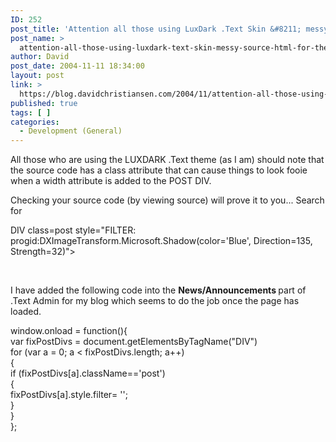 ```yaml
---
ID: 252
post_title: 'Attention all those using LuxDark .Text Skin &#8211; messy source HTML for the POST DIV'
post_name: >
  attention-all-those-using-luxdark-text-skin-messy-source-html-for-the-post-div
author: David
post_date: 2004-11-11 18:34:00
layout: post
link: >
  https://blog.davidchristiansen.com/2004/11/attention-all-those-using-luxdark-text-skin-messy-source-html-for-the-post-div/
published: true
tags: [ ]
categories:
  - Development (General)
---
```

<p>All those who are using the LUXDARK .Text theme (as I am) should note that the source code has a class attribute that can cause things to look fooie when a width attribute is added to the POST DIV.</p>
<p>Checking your source code (by viewing source) will prove it to you... Search for </p>
<div class="codePanel">DIV class=post style="FILTER: progid:DXImageTransform.Microsoft.Shadow(color='Blue', Direction=135, Strength=32)"&gt;</div><p>&nbsp;</p>
<p>I have added the following code into the <strong>News/Announcements </strong>part of .Text Admin for my blog which seems to do the job once the page has loaded.</p>

<div class="codePanel">window.onload = function(){<br>var fixPostDivs = document.getElementsByTagName("DIV")<br>for (var a = 0; a &lt; fixPostDivs.length; a++)<br>{ <br>if (fixPostDivs[a].className=='post')<br>{<br>fixPostDivs[a].style.filter= '';<br>}<br>}<br>};<br></div>